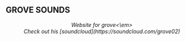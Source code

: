 ## GROVE SOUNDS
<p align="center">
  <em>Website for grove<\em> <br>
  Check out his [soundcloud](https://soundcloud.com/grove02)
</p>
